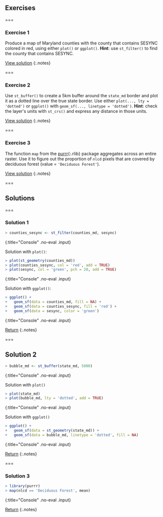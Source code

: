 ---
---

## Exercises

===

### Exercise 1

Produce a map of Maryland counties with the county that contains SESYNC colored in red, using either `plot()` or `ggplot()`. **Hint**: use `st_filter()` to find the county that contains SESYNC.

[View solution](#solution-1)
{:.notes}

===

### Exercise 2

Use `st_buffer()` to create a 5km buffer around the `state_md` border and plot it as a dotted line over the true state border. Use either `plot(..., lty = 'dotted')` or `ggplot()` with `geom_sf(..., linetype = 'dotted')`. **Hint**: check the layer's units with `st_crs()` and express any distance in those units.

[View solution](#solution-2)
{:.notes}

===

### Exercise 3

The function `map` from the [purrr](){:.rlib} package aggregates across an entire raster. Use it to figure out the proportion of `nlcd` pixels that are covered by deciduous forest (value = `'Deciduous Forest'`).

[View solution](#solution-3)
{:.notes}

===

## Solutions

===

### Solution 1



~~~r
> counties_sesync <- st_filter(counties_md, sesync)
~~~
{:title="Console" .no-eval .input}


Solution with `plot()`:



~~~r
> plot(st_geometry(counties_md))
> plot(counties_sesync, col = 'red', add = TRUE)
> plot(sesync, col = 'green', pch = 20, add = TRUE)
~~~
{:title="Console" .no-eval .input}


Solution with `ggplot()`:



~~~r
> ggplot() +
+   geom_sf(data = counties_md, fill = NA) +
+   geom_sf(data = counties_sesync, fill = 'red') +
+   geom_sf(data = sesync, color = 'green')
~~~
{:title="Console" .no-eval .input}



[Return](#exercise-1)
{:.notes}

===

## Solution 2



~~~r
> bubble_md <- st_buffer(state_md, 5000)
~~~
{:title="Console" .no-eval .input}


Solution with `plot()`



~~~r
> plot(state_md)
> plot(bubble_md, lty = 'dotted', add = TRUE)
~~~
{:title="Console" .no-eval .input}


Solution with `ggplot()`



~~~r
> ggplot() +
+   geom_sf(data = st_geometry(state_md)) +
+   geom_sf(data = bubble_md, linetype = 'dotted', fill = NA)
~~~
{:title="Console" .no-eval .input}



[Return](#exercise-2)
{:.notes}

===

### Solution 3



~~~r
> library(purrr)
> map(nlcd == 'Deciduous Forest', mean)
~~~
{:title="Console" .no-eval .input}


[Return](#exercise-3)
{:.notes}
